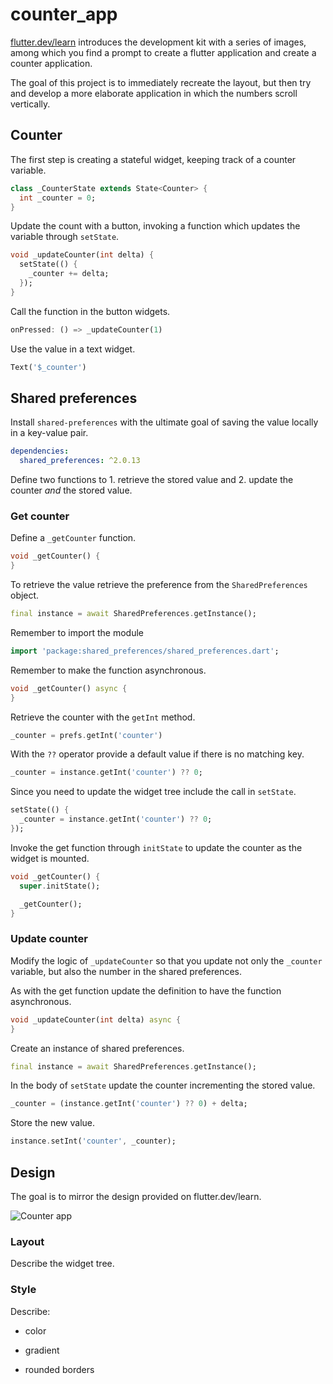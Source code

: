 # counter_app

[flutter.dev/learn](https://flutter.dev/learn) introduces the development kit with a series of images, among which you find a prompt to create a flutter application and create a counter application.

The goal of this project is to immediately recreate the layout, but then try and develop a more elaborate application in which the numbers scroll vertically.

## Counter

The first step is creating a stateful widget, keeping track of a counter variable.

```dart
class _CounterState extends State<Counter> {
  int _counter = 0;
}
```

Update the count with a button, invoking a function which updates the variable through `setState`.

```dart
void _updateCounter(int delta) {
  setState(() {
    _counter += delta;
  });
}
```

Call the function in the button widgets.

```dart
onPressed: () => _updateCounter(1)
```

Use the value in a text widget.

```dart
Text('$_counter')
```

## Shared preferences

Install `shared-preferences` with the ultimate goal of saving the value locally in a key-value pair.

```yaml
dependencies:
  shared_preferences: ^2.0.13
```

Define two functions to 1. retrieve the stored value and 2. update the counter _and_ the stored value.

### Get counter

Define a `_getCounter` function.

```dart
void _getCounter() {
}
```

To retrieve the value retrieve the preference from the `SharedPreferences` object.

```dart
final instance = await SharedPreferences.getInstance();
```

Remember to import the module

```dart
import 'package:shared_preferences/shared_preferences.dart';
```

Remember to make the function asynchronous.

```dart
void _getCounter() async {
}
```

Retrieve the counter with the `getInt` method.

```dart
_counter = prefs.getInt('counter')
```

With the `??` operator provide a default value if there is no matching key.

```dart
_counter = instance.getInt('counter') ?? 0;
```

Since you need to update the widget tree include the call in `setState`.

```dart
setState(() {
  _counter = instance.getInt('counter') ?? 0;
});
```

Invoke the get function through `initState` to update the counter as the widget is mounted.

```dart
void _getCounter() {
  super.initState();

  _getCounter();
}
```

### Update counter

Modify the logic of `_updateCounter` so that you update not only the `_counter` variable, but also the number in the shared preferences.

As with the get function update the definition to have the function asynchronous.

```dart
void _updateCounter(int delta) async {
}
```

Create an instance of shared preferences.

```dart
final instance = await SharedPreferences.getInstance();
```

In the body of `setState` update the counter incrementing the stored value.

```dart
_counter = (instance.getInt('counter') ?? 0) + delta;
```

Store the new value.

```dart
instance.setInt('counter', _counter);
```

## Design

The goal is to mirror the design provided on flutter.dev/learn.

![Counter app](https://storage.googleapis.com/cms-storage-bucket/740d82517a6f13db51bd.png)

### Layout

Describe the widget tree.

### Style

Describe:

- color

- gradient

- rounded borders
